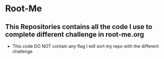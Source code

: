 # Root-Me
## This Repositories contains all the code I use to complete different challenge in root-me.org
* This code DO NOT contain any flag   I will sort my repo with the different challenge 
